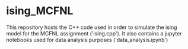 # ising_MCFNL
This repository hosts the C++ code used in order to simulate the ising model for the MCFNL assignment ('ising.cpp'). It also contains a jupyter notebooks used for data analysis purposes ('data_analysis.ipynb')
